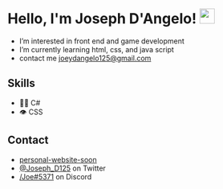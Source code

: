 # Hello, I'm Joseph D'Angelo! <img src="https://raw.githubusercontent.com/MartinHeinz/MartinHeinz/master/wave.gif" width="30px">

- I’m interested in front end and game development
- I’m currently learning html, css, and java script
- contact me joeydangelo125@gmail.com

## Skills
- 👨‍💻 C#
- 👁️ CSS

## Contact
- [personal-website-soon](#)
- [@Joseph_D125](https://twitter.com/Joseph_D125) on Twitter
- [/Joe#5371](./) on Discord
